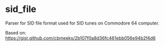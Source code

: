 # sid_file

Parser for SID file format used for SID tunes on Commodore 64 computer.

Based on: https://gist.github.com/cbmeeks/2b107f0a8d36fc461ebb056e94b2f4d6

